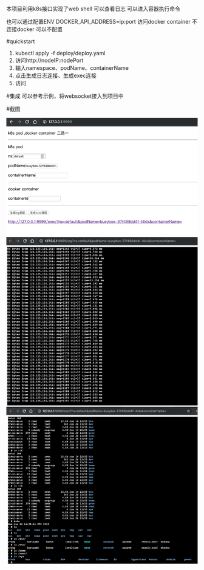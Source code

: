 #
本项目利用k8s接口实现了web shell
可以查看日志
可以进入容器执行命令

也可以通过配置ENV DOCKER_API_ADDRESS=ip:port 访问docker container
不连接docker 可以不配置

#quickstart
1. kubectl apply -f deploy/deploy.yaml
2. 访问http://nodeIP:nodePort
3. 输入namespace、podName、containerName
4. 点击生成日志连接、生成exec连接
5. 访问

#集成
可以参考示例，将websocket接入到项目中

#截图

![Index](https://github.com/weibaohui/podInteractive/blob/master/images/index.png)
![Log日志](https://github.com/weibaohui/podInteractive/blob/master/images/log.png)
![Exec](https://github.com/weibaohui/podInteractive/blob/master/images/exec.png)

